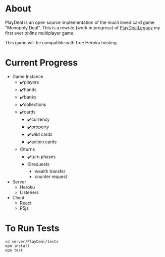 # About

PlayDeal is an open source implementation of the much loved card game "Monopoly Deal".
This is a rewrite (work in progress) of [PlayDealLegacy](https://github.com/ruttyj/PlayDealLegacy) my first ever online multiplayer game.

This game will be compatible with free Heroku hosting.

# Current Progress

-   Game Instance
    -   ✔️players
    -   ✔️hands
    -   ✔️banks
    -   ✔️collections
    -   ✔️cards
        -   ✔️currency
        -   ✔️property
        -   ✔️wild cards
        -   ✔️action cards
    -   🟡turns
        -   ✔️turn phases
        -   🟡requests
            -   wealth transfer
            -   counter request
-   Server
    -   Heroku
    -   Listeners
-   Client
    -   React
    -   P5js

# To Run Tests

    cd server/PlayDeal/tests
    npm install
    npm test
